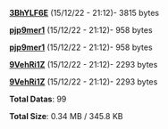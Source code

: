 [**3BhYLF6E**](/data/3BhYLF6E.txt) (15/12/22 - 21:12)- 3815 bytes

[**pjp9mer1**](/data/pjp9mer1.txt) (15/12/22 - 21:12)- 958 bytes

[**pjp9mer1**](/data/pjp9mer1.txt) (15/12/22 - 21:12)- 958 bytes

[**9VehRi1Z**](/data/9VehRi1Z.txt) (15/12/22 - 21:12)- 2293 bytes

[**9VehRi1Z**](/data/9VehRi1Z.txt) (15/12/22 - 21:12)- 2293 bytes

**Total Datas**: 99

**Total Size**: 0.34 MB / 345.8 KB